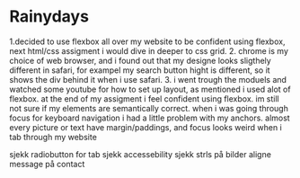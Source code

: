 # Rainydays

1.decided to use flexbox all over my website to be confident using flexbox, next html/css assigment i would dive in deeper to css grid. 
2. chrome is my choice of web browser, and i found out that my designe looks sligthely different in safari, for exampel my search button hight is different, so it shows the div behind it when i use safari. 
3. i went trough the moduels and watched some youtube for how to set up layout, as mentioned i used alot of flexbox. at the end of my assigment i feel confident using flexbox. im still not sure if my elements are semantically correct.
when i was going through focus for keyboard navigation i had a little problem with my anchors. almost every picture or text have margin/paddings, and focus looks weird when i tab through my website


sjekk radiobutton for tab
sjekk accessebility
sjekk strls på bilder
aligne message på contact